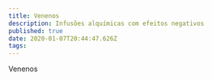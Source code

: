 ```yaml
---
title: Venenos
description: Infusões alquímicas com efeitos negativos
published: true
date: 2020-01-07T20:44:47.626Z
tags: 
---
```


Venenos